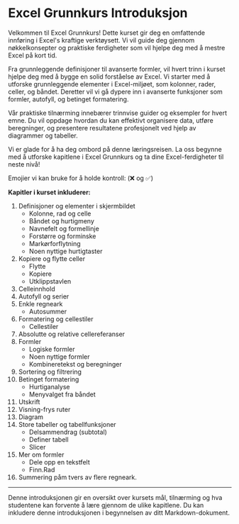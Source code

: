 # Excel Grunnkurs Introduksjon

Velkommen til Excel Grunnkurs! Dette kurset gir deg en omfattende innføring i Excel's kraftige verktøysett. Vi vil guide deg gjennom nøkkelkonsepter og praktiske ferdigheter som vil hjelpe deg med å mestre Excel på kort tid.

Fra grunnleggende definisjoner til avanserte formler, vil hvert trinn i kurset hjelpe deg med å bygge en solid forståelse av Excel. Vi starter med å utforske grunnleggende elementer i Excel-miljøet, som kolonner, rader, celler, og båndet. Deretter vil vi gå dypere inn i avanserte funksjoner som formler, autofyll, og betinget formatering.

Vår praktiske tilnærming innebærer trinnvise guider og eksempler for hvert emne. Du vil oppdage hvordan du kan effektivt organisere data, utføre beregninger, og presentere resultatene profesjonelt ved hjelp av diagrammer og tabeller.

Vi er glade for å ha deg ombord på denne læringsreisen. La oss begynne med å utforske kapitlene i Excel Grunnkurs og ta dine Excel-ferdigheter til neste nivå!

Emojier vi kan bruke for å holde kontroll: (❌ og ✅)

**Kapitler i kurset inkluderer:**

1. Definisjoner og elementer i skjermbildet
    * Kolonne, rad og celle
    * Båndet og hurtigmeny
    * Navnefelt og formellinje 
    * Forstørre og forminske
    * Markørforflytning 
    * Noen nyttige hurtigtaster 
2. Kopiere og flytte celler 
    * Flytte 
    * Kopiere
    * Utklippstavlen 
3. Celleinnhold 
4. Autofyll og serier 
5. Enkle regneark 
    * Autosummer 
6. Formatering og cellestiler 
    * Cellestiler
7. Absolutte og relative cellereferanser 
8. Formler 
    * Logiske formler
    * Noen nyttige formler
    * Kombineretekst og beregninger 
9. Sortering og filtrering 
10. Betinget formatering 
    * Hurtiganalyse 
    * Menyvalget fra båndet 
11. Utskrift 
12. Visning-frys ruter 
13. Diagram 
14. Store tabeller og tabellfunksjoner 
    * Delsammendrag (subtotal)
    * Definer tabell
    * Slicer 
15. Mer om formler 
    * Dele opp en tekstfelt
    * Finn.Rad 
16. Summering påm tvers av flere regneark.

---
Denne introduksjonen gir en oversikt over kursets mål, tilnærming og hva studentene kan forvente å lære gjennom de ulike kapitlene. Du kan inkludere denne introduksjonen i begynnelsen av ditt Markdown-dokument.